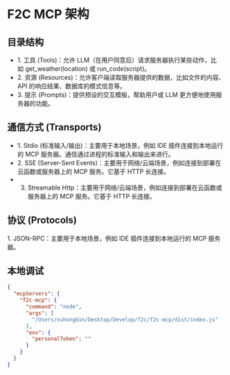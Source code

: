 # F2C MCP 架构
## 目录结构 
+ 1. 工具 (Tools)：允许 LLM（在用户同意后）请求服务器执行某些动作，比如 get_weather(location) 或 run_code(script)。
+ 2. 资源 (Resources)：允许客户端读取服务器提供的数据，比如文件的内容、API 的响应结果、数据库的模式信息等。
+ 3. 提示 (Prompts)：提供预设的交互模板，帮助用户或 LLM 更方便地使用服务器的功能。

## 通信方式 (Transports)

+ 1. Stdio (标准输入/输出)：主要用于本地场景，例如 IDE 插件连接到本地运行的 MCP 服务器。通信通过进程的标准输入和输出来进行。
+ 2. SSE (Server-Sent Events)：主要用于网络/云端场景，例如连接到部署在云函数或服务器上的 MCP 服务。它基于 HTTP 长连接。
+ 3. Streamable Http：主要用于网络/云端场景，例如连接到部署在云函数或服务器上的 MCP 服务。它基于 HTTP 长连接。

## 协议 (Protocols)
1. JSON-RPC：主要用于本地场景，例如 IDE 插件连接到本地运行的 MCP 服务器。

## 本地调试 
```json
{
  "mcpServers": {
    "f2c-mcp": {
      "command": "node",
      "args": [
        "/Users/xuhongbin/Desktop/Develop/f2c/f2c-mcp/dist/index.js"
      ],
      "env": {
        "personalToken": ""
      }
    }
  }
}
```